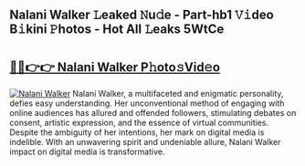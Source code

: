 ## Nalani Walker 𝙻eaked 𝙽u𝚍e - Part-hb1 𝚅𝚒deo B𝚒kini 𝙿hotos - Hot All 𝙻eaks 5WtCe

# <h2><a href="http://ld268f.urlbe.top/?page=Nalani+Walker">🔗🔗👉👉 Nalani Walker P𝚑oto𝚜Vid𝚎o</a></h2>

[![Nalani Walker](https://i.imgur.com/eBuTRDB.gif)](http://ld268f.urlbe.top/?page=Nalani+Walker)
Nalani Walker, a multifaceted and enigmatic personality, defies easy understanding. Her unconventional method of engaging with online audiences has allured and offended followers, stimulating debates on consent, artistic expression, and the essence of virtual communities. Despite the ambiguity of her intentions, her mark on digital media is indelible. With an unwavering spirit and undeniable allure, Nalani Walker impact on digital media is transformative.
